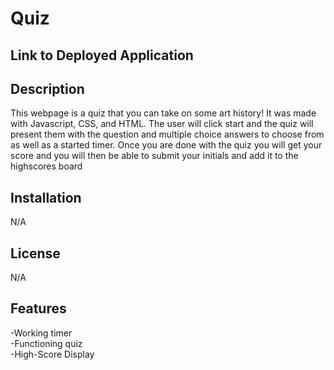 # Quiz

## Link to Deployed Application


## Description
This webpage is a quiz that you can take on some art history! It was made with Javascript, CSS, and HTML. The user will click start and the quiz will present them with the question and multiple choice answers to choose from as well as a started timer. Once you are done with the quiz you will get your score and you will then be able to submit your initials and add it to the highscores board

## Installation

N/A

   
## License

N/A


## Features

-Working timer<br>
-Functioning quiz<br>
-High-Score Display
